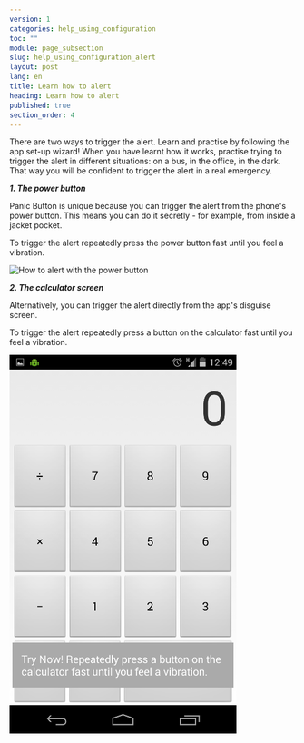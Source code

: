 ```yaml
---
version: 1
categories: help_using_configuration
toc: ""
module: page_subsection
slug: help_using_configuration_alert
layout: post
lang: en
title: Learn how to alert
heading: Learn how to alert
published: true
section_order: 4
---
```


There are two ways to trigger the alert. Learn and practise by following the app set-up wizard! When you have learnt how it works, practise trying to trigger the alert in different situations: on a bus, in the office, in the dark. That way you will be confident to trigger the alert in a real emergency.

_**1.	The power button**_

Panic Button is unique because you can trigger the alert from the phone's power button. This means you can do it secretly - for example, from inside a jacket pocket. 

To trigger the alert repeatedly press the power button fast until you feel a vibration.

![How to alert with the power button]()

_**2.	The calculator screen**_

Alternatively, you can trigger the alert directly from the app's disguise screen.

To trigger the alert repeatedly press a button on the calculator fast until you feel a vibration.

![How to alert with the calculator screen](/media/Screenshot_2014-03-06-12-49-53.png)